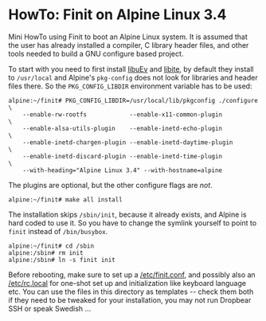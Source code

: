 HowTo: Finit on Alpine Linux 3.4
================================

Mini HowTo using Finit to boot an Alpine Linux system.  It is assumed
that the user has already installed a compiler, C library header files,
and other tools needed to build a GNU configure based project.

To start with you need to first install [libuEv][] and [libite][], by
default they install to `/usr/local` and Alpine's `pkg-config` does not
look for libraries and header files there.  So the `PKG_CONFIG_LIBDIR`
environment variable has to be used:

    alpine:~/finit# PKG_CONFIG_LIBDIR=/usr/local/lib/pkgconfig ./configure \
        --enable-rw-rootfs            --enable-x11-common-plugin           \
        --enable-alsa-utils-plugin    --enable-inetd-echo-plugin           \
        --enable-inetd-chargen-plugin --enable-inetd-daytime-plugin        \
        --enable-inetd-discard-plugin --enable-inetd-time-plugin           \
        --with-heading="Alpine Linux 3.4" --with-hostname=alpine

The plugins are optional, but the other configure flags are *not*.

    alpine:~/finit# make all install

The installation skips `/sbin/init`, because it already exists, and
Alpine is hard coded to use it.  So you have to change the symlink
yourself to point to `finit` instead of `/bin/busybox`.

    alpine:~/finit# cd /sbin
    alpine:/sbin# rm init
    alpine:/sbin# ln -s finit init

Before rebooting, make sure to set up a [/etc/finit.conf](finit.conf),
and possibly also an [/etc/rc.local](rc.local) for one-shot set up and
initialization like keyboard language etc.  You can use the files in
this directory as templates -- check them both if they need to be
tweaked for your installation, you may not run Dropbear SSH or speak
Swedish ...

[libuEv]: https://github.com/troglobit/libuev
[libite]: https://github.com/troglobit/libite

<!--
  -- Local Variables:
  -- mode: markdown
  -- End:
  -->
